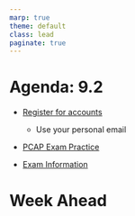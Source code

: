 ```yaml
---
marp: true
theme: default
class: lead
paginate: true
---
```


<!-- headingDivider: 1 -->
<!-- backgroundColor: black -->
<!-- class: invert -->

# Agenda: 9.2

- [Register for accounts](https://edube.org/registration)
  - Use your personal email

- [PCAP Exam Practice](https://github.com/whlapinel/whlapinel.github.io/blob/main/docs/courses/python-ii-programming-honors/unit-9/lesson-9.2/files/practice_exam2.md)

- [Exam Information](https://github.com/whlapinel/whlapinel.github.io/blob/main/docs/courses/python-ii-programming-honors/unit-9/files/exam_info.md)

# Week Ahead
